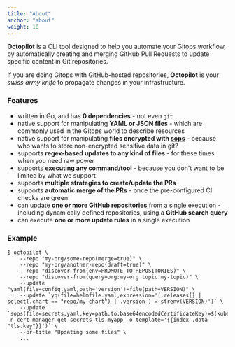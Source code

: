 ```yaml
---
title: "About"
anchor: "about"
weight: 10
---
```


**Octopilot** is a CLI tool designed to help you automate your Gitops workflow, by automatically creating and merging GitHub Pull Requests to update specific content in Git repositories.

If you are doing Gitops with GitHub-hosted repositories, **Octopilot** is your *swiss army knife* to propagate changes in your infrastructure.

### Features

- written in Go, and has **0 dependencies** - not even `git`
- native support for manipulating **YAML or JSON files** - which are commonly used in the Gitops world to describe resources
- native support for manipulating **files encrypted with [sops](https://github.com/mozilla/sops)** - because who wants to store non-encrypted sensitive data in git?
- supports **regex-based updates to any kind of files** - for these times when you need raw power 
- supports **executing any command/tool** - because you don't want to be limited by what we support
- supports **multiple strategies to create/update the PRs**
- supports **automatic merge of the PRs** - once the pre-configured CI checks are green
- can update **one or more GitHub repositories** from a single execution - including dynamically defined repositories, using a **GitHub search query**
- can execute **one or more update rules** in a single execution

### Example

```
$ octopilot \
    --repo "my-org/some-repo(merge=true)" \
    --repo "my-org/another-repo(draft=true)" \
    --repo "discover-from(env=PROMOTE_TO_REPOSITORIES)" \
    --repo "discover-from(query=org:my-org topic:my-topic)" \
    --update "yaml(file=config.yaml,path='version')=file(path=VERSION)" \
    --update `yq(file=helmfile.yaml,expression='(.releases[] | select(.chart == "repo/my-chart") | .version ) = strenv(VERSION)')` \
    --update `sops(file=secrets.yaml,key=path.to.base64encodedCertificateKey)=$(kubectl -n cert-manager get secrets tls-myapp -o template='{{index .data "tls.key"}}')` \
    --pr-title "Updating some files" \
    ...
```
